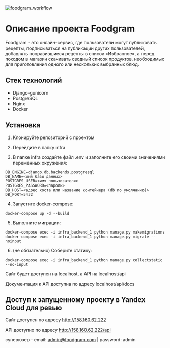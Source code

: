![foodgram_workflow](https://github.com/Turianpy/foodgram-project-react/actions/workflows/foodgram_workflow.yml/badge.svg)

# Описание проекта Foodgram

Foodgram - это онлайн-сервис, где пользователи могут публиковать рецепты, подписываться на публикации других пользователей, добавлять понравившиеся рецепты в список «Избранное», а перед походом в магазин скачивать сводный список продуктов, необходимых для приготовления одного или нескольких выбранных блюд.

## Стек технологий
- Django-gunicorn
- PostgreSQL
- Nginx
- Docker

## Установка
1. Клонируйте репозиторий с проектом

2. Перейдите в папку infra

3. В папке infra создайте файл .env и заполните его своими значениями переменных окружения:
```shell
DB_ENGINE=django.db.backends.postgresql
DB_NAME=<имя базы данных>
POSTGRES_USER=<имя пользователя>
POSTGRES_PASSWORD=<пароль>
DB_HOST=<адрес хоста или название контейнера (db по умолчанию)>
DB_PORT=5432
```

4. Запустите docker-compose:
```shell
docker-compose up -d --build
```

5. Выполните миграции:
```shell
docker-compose exec -i infra_backend_1 python manage.py makemigrations
docker-compose exec -i infra_backend_1 python manage.py migrate --noinput
```

6. (не обязательно) Соберите статику:
```shell
docker-compose exec -i infra_backend_1 python manage.py collectstatic --no-input
```

Сайт будет доступен на localhost, а API на localhost/api

Документация к API доступна по адресу localhost/api/docs

## Доступ к запущенному проекту в Yandex Cloud для ревью

Сайт доступен по адресу http://158.160.62.222

API доступно по адресу http://158.160.62.222/api

суперюзер - email: admin@foodgram.com | password: admin
